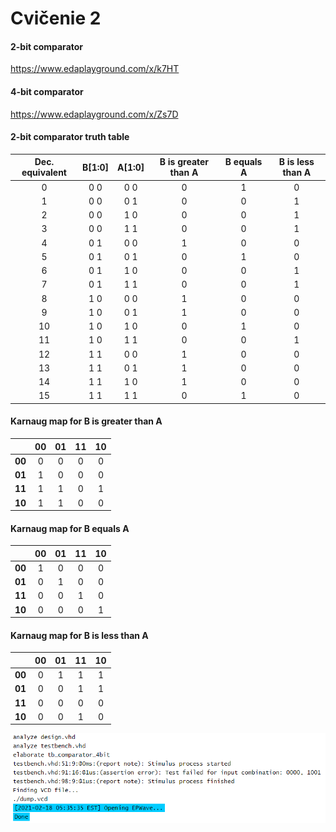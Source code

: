 
# Cvičenie 2

#### 2-bit comparator
https://www.edaplayground.com/x/k7HT

#### 4-bit comparator
https://www.edaplayground.com/x/Zs7D

#### 2-bit comparator truth table

| **Dec. equivalent** | **B[1:0]** | **A[1:0]** | **B is greater than A** | **B equals A** | **B is less than A** |
| :-: | :-: | :-: | :-: | :-: | :-: |
| 0 | 0 0 | 0 0 | 0 | 1 | 0 |
| 1 | 0 0 | 0 1 | 0 | 0 | 1 |
| 2 | 0 0 | 1 0 | 0 | 0 | 1 |
| 3 | 0 0 | 1 1 | 0 | 0 | 1 |
| 4 | 0 1 | 0 0 | 1 | 0 | 0 |
| 5 | 0 1 | 0 1 | 0 | 1 | 0 |
| 6 | 0 1 | 1 0 | 0 | 0 | 1 |
| 7 | 0 1 | 1 1 | 0 | 0 | 1 |
| 8 | 1 0 | 0 0 | 1 | 0 | 0 |
| 9 | 1 0 | 0 1 | 1 | 0 | 0 |
| 10 | 1 0 | 1 0 | 0 | 1 | 0 |
| 11 | 1 0 | 1 1 | 0 | 0 | 1 |
| 12 | 1 1 | 0 0 | 1 | 0 | 0 |
| 13 | 1 1 | 0 1 | 1 | 0 | 0 |
| 14 | 1 1 | 1 0 | 1 | 0 | 0 |
| 15 | 1 1 | 1 1 | 0 | 1 | 0 |

#### Karnaug map for B is greater than A

|  | **00** | **01** | **11** | **10** |
| :-: | :-: | :-: | :-: | :-: |
| **00** | 0 | 0 | 0 | 0 |
| **01** | 1 | 0 | 0 | 0 |
| **11** | 1 | 1 | 0 | 1 |
| **10** | 1 | 1 | 0 | 0 |

#### Karnaug map for B equals A

|  | **00** | **01** | **11** | **10** |
| :-: | :-: | :-: | :-: | :-: |
| **00** | 1 | 0 | 0 | 0 |
| **01** | 0 | 1 | 0 | 0 |
| **11** | 0 | 0 | 1 | 0 |
| **10** | 0 | 0 | 0 | 1 |

#### Karnaug map for B is less than A

|  | **00** | **01** | **11** | **10** |
| :-: | :-: | :-: | :-: | :-: |
| **00** | 0 | 1 | 1 | 1 |
| **01** | 0 | 0 | 1 | 1 |
| **11** | 0 | 0 | 0 | 0 |
| **10** | 0 | 0 | 1 | 0 |


![Simulator console output](/Images/4-bit.PNG)
